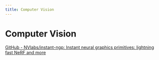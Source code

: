 ```yaml
---
title: Computer Vision
---
```


# Computer Vision

[GitHub - NVlabs/instant-ngp: Instant neural graphics primitives: lightning fast NeRF and more](https://github.com/NVlabs/instant-ngp)
